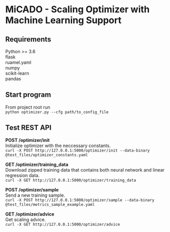 # MiCADO - Scaling Optimizer with Machine Learning Support

## Requirements 
Python >= 3.6   
flask  
ruamel.yaml   
numpy  
scikit-learn   
pandas  


## Start program 
From project root run  
```python optimizer.py --cfg path/to_config_file```

## Test REST API 
__POST /optimizer/init__  
Initialize optimizer with the neccessary constants.  
```curl -X POST http://127.0.0.1:5000/optimizer/init --data-binary @test_files/optimizer_constants.yaml```  
  
__GET /optimizer/training_data__  
Download zipped training data that contains both neural network and linear regression data.  
```curl -X GET http://127.0.0.1:5000/optimizer/training_data```  
  
__POST /optimizer/sample__   
Send a new training sample.  
```curl -X POST http://127.0.0.1:5000/optimizer/sample --data-binary @test_files/metrics_sample_example.yaml``` 
  
__GET /optimizer/advice__     
Get scaling advice.  
```curl -X GET http://127.0.0.1:5000/optimizer/advice```  

